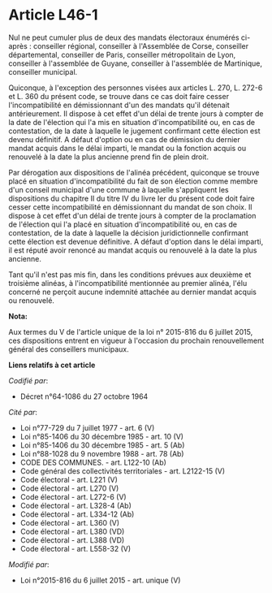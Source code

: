 # Article L46-1

Nul ne peut cumuler plus de deux des mandats électoraux énumérés ci-après : conseiller régional, conseiller à l'Assemblée de
Corse, conseiller départemental, conseiller de Paris, conseiller métropolitain de Lyon, conseiller à l'assemblée de Guyane,
conseiller à l'assemblée de Martinique, conseiller municipal. 

Quiconque, à l'exception des personnes visées aux articles L. 270, L. 272-6 et L. 360 du présent code, se trouve dans ce cas
doit faire cesser l'incompatibilité en démissionnant d'un des mandats qu'il détenait antérieurement. Il dispose à cet effet
d'un délai de trente jours à compter de la date de l'élection qui l'a mis en situation d'incompatibilité ou, en cas de
contestation, de la date à laquelle le jugement confirmant cette élection est devenu définitif. A défaut d'option ou en cas
de démission du dernier mandat acquis dans le délai imparti, le mandat ou la fonction acquis ou renouvelé à la date la plus
ancienne prend fin de plein droit. 

Par dérogation aux dispositions de l'alinéa précédent, quiconque se trouve placé en situation d'incompatibilité du fait de
son élection comme membre d'un conseil municipal d'une commune à laquelle s'appliquent les dispositions du chapitre II du
titre IV du livre Ier du présent code doit faire cesser cette incompatibilité en démissionnant du mandat de son choix. Il
dispose à cet effet d'un délai de trente jours à compter de la proclamation de l'élection qui l'a placé en situation
d'incompatibilité ou, en cas de contestation, de la date à laquelle la décision juridictionnelle confirmant cette élection
est devenue définitive. A défaut d'option dans le délai imparti, il est réputé avoir renoncé au mandat acquis ou renouvelé à
la date la plus ancienne. 

Tant qu'il n'est pas mis fin, dans les conditions prévues aux deuxième et troisième alinéas, à l'incompatibilité mentionnée
au premier alinéa, l'élu concerné ne perçoit aucune indemnité attachée au dernier mandat acquis ou renouvelé.

**Nota:**

Aux termes du V de l'article unique de la loi n° 2015-816 du 6 juillet 2015, ces dispositions entrent en vigueur à l'occasion
du prochain renouvellement général des conseillers municipaux.

**Liens relatifs à cet article**

_Codifié par_:

  - Décret n°64-1086 du 27 octobre 1964

_Cité par_:

  - Loi n°77-729 du 7 juillet 1977 - art. 6 (V)
  - Loi n°85-1406 du 30 décembre 1985 - art. 10 (V)
  - Loi n°85-1406 du 30 décembre 1985 - art. 5 (Ab)
  - Loi n°88-1028 du 9 novembre 1988 - art. 78 (Ab)
  - CODE DES COMMUNES. - art. L122-10 (Ab)
  - Code général des collectivités territoriales - art. L2122-15 (V)
  - Code électoral - art. L221 (V)
  - Code électoral - art. L270 (V)
  - Code électoral - art. L272-6 (V)
  - Code électoral - art. L328-4 (Ab)
  - Code électoral - art. L334-12 (Ab)
  - Code électoral - art. L360 (V)
  - Code électoral - art. L380 (VD)
  - Code électoral - art. L388 (VD)
  - Code électoral - art. L558-32 (V)

_Modifié par_:

  - Loi n°2015-816 du 6 juillet 2015 - art. unique (V)
